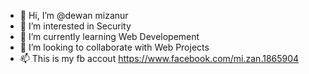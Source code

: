 - 👋 Hi, I’m @dewan mizanur
- 👀 I’m interested in Security
- 🌱 I’m currently learning Web Developement
- 💞️ I’m looking to collaborate with Web Projects
- 📫 This is my fb accout https://www.facebook.com/mi.zan.1865904 

<!---
dewan-mizanur911/dewan-mizanur911 is a ✨ special ✨ repository because its `README.md` (this file) appears on your GitHub profile.
You can click the Preview link to take a look at your changes.
--->
